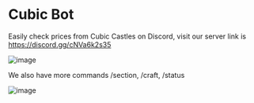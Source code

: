 # Cubic Bot
Easily check prices from Cubic Castles on Discord,
visit our server link is https://discord.gg/cNVa6k2s35

![image](https://github.com/ccprices/ccprices.github.io/assets/87068650/8d5b5c99-48a0-46f0-86a5-0cc0ba4d6f8f)

We also have more commands /section, /craft, /status

![image](https://github.com/ccprices/ccprices.github.io/assets/87068650/37d1fded-5a33-4acc-8dd2-1b9328f80fe8)
